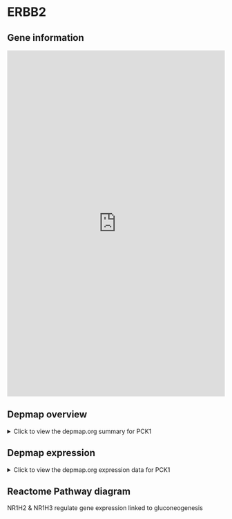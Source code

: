<h1>ERBB2</h1>

<h2>Gene information</h2>
<iframe src="https://depmap.org/portal/gene/PCK1?tab=about" style="border:none;width:100%;height:800px"></iframe>

<h2>Depmap overview</h2>
<details>
  <summary>Click to view the depmap.org summary for PCK1</summary>
  <iframe src="https://depmap.org/portal/gene/PCK1?tab=overview" style="border:none;width:100%;height:800px"></iframe>
</details>

<h2>Depmap expression</h2>
<details>
  <summary>Click to view the depmap.org expression data for PCK1</summary>
  <iframe src="https://depmap.org/portal/gene/PCK1?tab=characterization" style="border:none;width:100%;height:800px"></iframe>
</details>



<h2>Reactome Pathway diagram</h2>
NR1H2 & NR1H3 regulate gene expression linked to gluconeogenesis 
<div id="diagramHolder"></div>

<script>
    //Creating the Reactome Diagram widget
    //Take into account a proxy needs to be set up in your server side pointing to www.reactome.org
    function onReactomeDiagramReady(){  //This function is automatically called when the widget code is ready to be used
        var diagram = Reactome.Diagram.create({
            "placeHolder" : "diagramHolder",
            "width" : 900,
            "height" : 500
        });

        //Initialising it to the "Hemostasis" pathway
        diagram.loadDiagram("R-HSA-9632974");

        //Adding different listeners

        diagram.onDiagramLoaded(function (loaded) {
            console.info("Loaded ", loaded);
            diagram.flagItems("BAD");
	    diagram.flagItems("Q92934");
            if (loaded == "R-HSA-9632974") diagram.selectItem("R-HSA-9632974");
        });

     }
</script>



